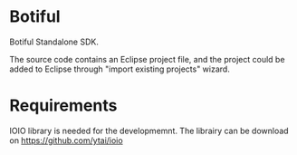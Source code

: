 Botiful
=======

Botiful Standalone SDK.

The source code contains an Eclipse project file, and the project could be added to Eclipse through "import existing projects" wizard.


Requirements
============
IOIO library is needed for the developmemnt.
The librairy can be download on https://github.com/ytai/ioio
